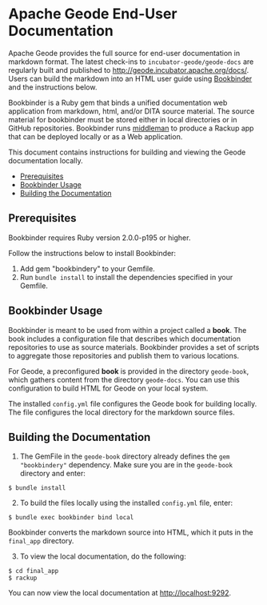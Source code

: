 # Apache Geode End-User Documentation

Apache Geode provides the full source for end-user documentation in markdown format. The latest check-ins to `incubator-geode/geode-docs` are regularly built and published to http://geode.incubator.apache.org/docs/. Users can build the markdown into an HTML user guide using [Bookbinder](https://github.com/pivotal-cf/bookbinder) and the instructions below.

Bookbinder is a Ruby gem that binds  a unified documentation web application from markdown, html, and/or DITA source material. The source material for bookbinder must be stored either in local directories or in GitHub repositories. Bookbinder runs [middleman](http://middlemanapp.com/) to produce a Rackup app that can be deployed locally or as a Web application.

This document contains instructions for building and viewing the Geode documentation locally.

- [Prerequisites](#prerequisites)
- [Bookbinder Usage](#bookbinder-usage)
- [Building the Documentation](#building-the-documentation)

## Prerequisites

Bookbinder requires Ruby version 2.0.0-p195 or higher.

Follow the instructions below to install Bookbinder:

1. Add gem "bookbindery" to your Gemfile.
2. Run `bundle install` to install the dependencies specified in your Gemfile.

## Bookbinder Usage

Bookbinder is meant to be used from within a project called a **book**. The book includes a configuration file that describes which documentation repositories to use as source materials. Bookbinder provides a set of scripts to aggregate those repositories and publish them to various locations.

For Geode, a preconfigured **book** is provided in the directory `geode-book`, which gathers content from the directory `geode-docs`. You can use this configuration to build HTML for Geode on your local system.

The installed `config.yml` file configures the Geode book for building locally. The file configures the local directory for the markdown source files.

## Building the Documentation

1. The GemFile in the `geode-book` directory already defines the `gem "bookbindery"` dependency. Make sure you are in the `geode-book` directory and enter:

  ```
  $ bundle install
  ```

2. To build the files locally using the installed `config.yml` file, enter:

  ```
  $ bundle exec bookbinder bind local
  ```

  Bookbinder converts the markdown source into HTML, which it puts in the `final_app` directory.

3. To view the local documentation, do the following:

  ```
  $ cd final_app
  $ rackup
  ```

  You can now view the local documentation at <http://localhost:9292>.

